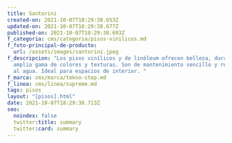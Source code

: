 ```yaml
---
title: Santorini
created-on: 2021-10-07T18:29:38.653Z
updated-on: 2021-10-07T18:29:38.677Z
published-on: 2021-10-07T18:29:38.693Z
f_categoria: cms/categoria/pisos-vinilicos.md
f_foto-principal-de-producto:
  url: /assets/images/santorini.jpeg
f_descripcion: "Los pisos vinílicos y de linóleum ofrecen belleza, durabilidad y
  amplia gama de colores y texturas. Son de mantenimiento sencillo y resistentes
  al agua. Ideal para espacios de interior. "
f_marca: cms/marca/tekno-step.md
f_linea: cms/linea/supreme.md
tags: pisos
layout: "[pisos].html"
date: 2021-10-07T18:29:38.713Z
seo:
  noindex: false
  twitter:title: summary
  twitter:card: summary
---
```

